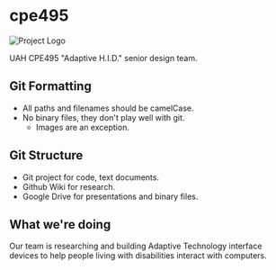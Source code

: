 # cpe495

![Project Logo](https://raw.githubusercontent.com/ctag/cpe495/master/logo/logo.png)

UAH CPE495 "Adaptive H.I.D." senior design team.

## Git Formatting

* All paths and filenames should be camelCase.
* No binary files, they don't play well with git.
    * Images are an exception.

## Git Structure

* Git project for code, text documents.
* Github Wiki for research.
* Google Drive for presentations and binary files.

## What we're doing

Our team is researching and building Adaptive Technology interface devices to help people living with disabilities interact with computers.





